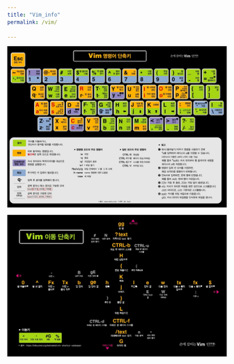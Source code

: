 ```yaml
---
title: "Vim_info"
permalink: /vim/

---
```


![Vim단축키](/assets/images/Vim단축키.jpg)


![Vim이동키](/assets/images/Vim이동키.jpg)
